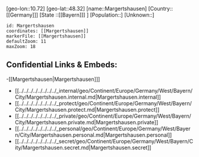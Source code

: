 ﻿---
location: [48.32,10.72]
mapzoom: [7,12] 
mapmarker: city 
type: City
tags:
- geo/City


SpocWebEntityId: 32277
isDeleted: false
confidential: public

---
[geo-lon::10.72]
[geo-lat::48.32]
[name::Margertshausen]
[Country::[[Germany]]]
[State ::[[Bayern]]] ]
[Population::]
[Unknown::]


```leaflet
id: Margertshausen
coordinates: [[Margertshausen]]
markerFile: [[Margertshausen]]
defaultZoom: 11 
maxZoom: 18
```


## Confidential Links & Embeds: 
-[[Margertshausen|Margertshausen]]] 
- [[../../../../../../../../_internal/geo/Continent/Europe/Germany/West/Bayern/City/Margertshausen.internal.md|Margertshausen.internal]] 
- [[../../../../../../../../_protect/geo/Continent/Europe/Germany/West/Bayern/City/Margertshausen.protect.md|Margertshausen.protect]] 
- [[../../../../../../../../_private/geo/Continent/Europe/Germany/West/Bayern/City/Margertshausen.private.md|Margertshausen.private]] 
- [[../../../../../../../../_personal/geo/Continent/Europe/Germany/West/Bayern/City/Margertshausen.personal.md|Margertshausen.personal]] 
- [[../../../../../../../../_secret/geo/Continent/Europe/Germany/West/Bayern/City/Margertshausen.secret.md|Margertshausen.secret]] 
